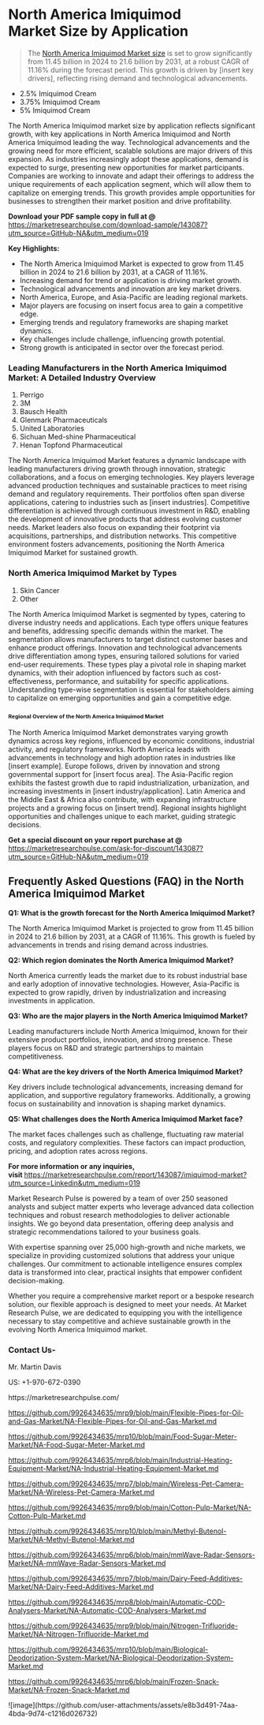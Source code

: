<h1>North America Imiquimod Market&nbsp;Size by Application</h1><blockquote><p>The <a href="https://marketresearchpulse.com/download-sample/143087?utm_source=GitHub-NA&amp;utm_medium=019">North America Imiquimod Market size</a> is set to grow significantly from 11.45 billion in 2024 to 21.6 billion by 2031, at a robust CAGR of 11.16% during the forecast period. This growth is driven by [insert key drivers], reflecting rising demand and technological advancements.</p></blockquote><ul><li>2.5% Imiquimod Cream<li> 3.75% Imiquimod Cream<li> 5% Imiquimod Cream</li></ul><p>The North America Imiquimod market size by application reflects significant growth, with key applications in North America Imiquimod and North America Imiquimod leading the way. Technological advancements and the growing need for more efficient, scalable solutions are major drivers of this expansion. As industries increasingly adopt these applications, demand is expected to surge, presenting new opportunities for market participants. Companies are working to innovate and adapt their offerings to address the unique requirements of each application segment, which will allow them to capitalize on emerging trends. This growth provides ample opportunities for businesses to strengthen their market position and drive profitability.</p><p><strong>Download your PDF sample copy in full at @ </strong><a href="https://marketresearchpulse.com/download-sample/143087?utm_source=GitHub-NA&amp;utm_medium=019">https://marketresearchpulse.com/download-sample/143087?utm_source=GitHub-NA&amp;utm_medium=019</a></p><p><strong>Key Highlights: </strong></p><ul><li>The North America Imiquimod Market is expected to grow from 11.45 billion in 2024 to 21.6 billion by 2031, at a CAGR of 11.16%.</li><li>Increasing demand for trend or application is driving market growth.</li><li>Technological advancements and innovation are key market drivers.</li><li>North America, Europe, and Asia-Pacific are leading regional markets.</li><li>Major players are focusing on insert focus area to gain a competitive edge.</li><li>Emerging trends and regulatory frameworks are shaping market dynamics.</li><li>Key challenges include challenge, influencing growth potential.</li><li>Strong growth is anticipated in sector over the forecast period.</li></ul><h3>Leading Manufacturers in the North America Imiquimod Market: A Detailed Industry Overview</h3><ol><li>Perrigo</li><li>3M</li><li>Bausch Health</li><li>Glenmark Pharmaceuticals</li><li>United Laboratories</li><li>Sichuan Med-shine Pharmaceutical</li><li>Henan Topfond Pharmaceutical</li></ol><div class="flex max-w-full flex-col flex-grow"><div class="min-h-8 text-message flex w-full flex-col items-end gap-2 whitespace-normal break-words [.text-message+&amp;]:mt-5" dir="auto" data-message-author-role="assistant" data-message-id="fd8432e4-4910-450d-b182-61b7bfb0a01f" data-message-model-slug="gpt-4o"><div class="flex w-full flex-col gap-1 empty:hidden first:pt-[3px]"><div class="markdown prose w-full break-words dark:prose-invert light"><p>The North America Imiquimod Market features a dynamic landscape with leading manufacturers driving growth through innovation, strategic collaborations, and a focus on emerging technologies. Key players leverage advanced production techniques and sustainable practices to meet rising demand and regulatory requirements. Their portfolios often span diverse applications, catering to industries such as [insert industries]. Competitive differentiation is achieved through continuous investment in R&amp;D, enabling the development of innovative products that address evolving customer needs. Market leaders also focus on expanding their footprint via acquisitions, partnerships, and distribution networks. This competitive environment fosters advancements, positioning the North America Imiquimod Market for sustained growth.</p></div></div></div></div><h3>North America Imiquimod Market by Types</h3><ol><li>Skin Cancer<li> Other</li></ol><div class="flex max-w-full flex-col flex-grow"><div class="min-h-8 text-message flex w-full flex-col items-end gap-2 whitespace-normal break-words [.text-message+&amp;]:mt-5" dir="auto" data-message-author-role="assistant" data-message-id="084470be-0bb7-4664-bddf-5156b4f41249" data-message-model-slug="gpt-4o-mini"><div class="flex w-full flex-col gap-1 empty:hidden first:pt-[3px]"><div class="markdown prose w-full break-words dark:prose-invert light"><p>The North America Imiquimod Market is segmented by types, catering to diverse industry needs and applications. Each type offers unique features and benefits, addressing specific demands within the market. The segmentation allows manufacturers to target distinct customer bases and enhance product offerings. Innovation and technological advancements drive differentiation among types, ensuring tailored solutions for varied end-user requirements. These types play a pivotal role in shaping market dynamics, with their adoption influenced by factors such as cost-effectiveness, performance, and suitability for specific applications. Understanding type-wise segmentation is essential for stakeholders aiming to capitalize on emerging opportunities and gain a competitive edge.</p></div></div></div></div><h3><span style="font-size: 11px;">Regional Overview of the North America Imiquimod Market</span></h3><div class="flex max-w-full flex-col flex-grow"><div class="min-h-8 text-message flex w-full flex-col items-end gap-2 whitespace-normal break-words [.text-message+&amp;]:mt-5" dir="auto" data-message-author-role="assistant" data-message-id="e9038762-ce64-4e30-91c9-9bd413514231" data-message-model-slug="gpt-4o-mini"><div class="flex w-full flex-col gap-1 empty:hidden first:pt-[3px]"><div class="markdown prose w-full break-words dark:prose-invert light"><p>The North America Imiquimod Market demonstrates varying growth dynamics across key regions, influenced by economic conditions, industrial activity, and regulatory frameworks. North America leads with advancements in technology and high adoption rates in industries like [insert example]. Europe follows, driven by innovation and strong governmental support for [insert focus area]. The Asia-Pacific region exhibits the fastest growth due to rapid industrialization, urbanization, and increasing investments in [insert industry/application]. Latin America and the Middle East &amp; Africa also contribute, with expanding infrastructure projects and a growing focus on [insert trend]. Regional insights highlight opportunities and challenges unique to each market, guiding strategic decisions.</p></div></div></div></div><p><strong>Get a special discount on your report purchase at @ </strong><a href="https://marketresearchpulse.com/ask-for-discount/143087?utm_source=GitHub-NA&amp;utm_medium=019">https://marketresearchpulse.com/ask-for-discount/143087?utm_source=GitHub-NA&amp;utm_medium=019</a></p><h2>Frequently Asked Questions (FAQ) in the North America Imiquimod Market</h2><p><strong>Q1: What is the growth forecast for the North America Imiquimod Market?</strong></p><p>The North America Imiquimod Market is projected to grow from 11.45 billion in 2024 to 21.6 billion by 2031, at a CAGR of 11.16%. This growth is fueled by advancements in trends and rising demand across industries.</p><p><strong>Q2: Which region dominates the North America Imiquimod Market?</strong></p><p>North America currently leads the market due to its robust industrial base and early adoption of innovative technologies. However, Asia-Pacific is expected to grow rapidly, driven by industrialization and increasing investments in application.</p><p><strong>Q3: Who are the major players in the North America Imiquimod Market?</strong></p><p>Leading manufacturers include North America Imiquimod, known for their extensive product portfolios, innovation, and strong presence. These players focus on R&amp;D and strategic partnerships to maintain competitiveness.</p><p><strong>Q4: What are the key drivers of the North America Imiquimod Market?</strong></p><p>Key drivers include technological advancements, increasing demand for application, and supportive regulatory frameworks. Additionally, a growing focus on sustainability and innovation is shaping market dynamics.</p><p><strong>Q5: What challenges does the North America Imiquimod Market face?</strong></p><p>The market faces challenges such as challenge, fluctuating raw material costs, and regulatory complexities. These factors can impact production, pricing, and adoption rates across regions.</p><p><strong>For more information or any inquiries, visit&nbsp;</strong><a href="https://marketresearchpulse.com/report/143087/imiquimod-market?utm_source=Linkedin&utm_medium=019">https://marketresearchpulse.com/report/143087/imiquimod-market?utm_source=Linkedin&utm_medium=019</a></p><p>Market Research Pulse is powered by a team of over 250 seasoned analysts and subject matter experts who leverage advanced data collection techniques and robust research methodologies to deliver actionable insights. We go beyond data presentation, offering deep analysis and strategic recommendations tailored to your business goals.</p><p>With expertise spanning over 25,000 high-growth and niche markets, we specialize in providing customized solutions that address your unique challenges. Our commitment to actionable intelligence ensures complex data is transformed into clear, practical insights that empower confident decision-making.</p><p>Whether you require a comprehensive market report or a bespoke research solution, our flexible approach is designed to meet your needs. At Market Research Pulse, we are dedicated to equipping you with the intelligence necessary to stay competitive and achieve sustainable growth in the evolving North America Imiquimod market.</p><h3><strong>Contact Us-</strong></h3><p>Mr. Martin Davis</p><p>US: +1-970-672-0390</p><p>https://marketresearchpulse.com/</p><p><a href="https://github.com/9926434635/mrp9/blob/main/Flexible-Pipes-for-Oil-and-Gas-Market/NA-Flexible-Pipes-for-Oil-and-Gas-Market.md">https://github.com/9926434635/mrp9/blob/main/Flexible-Pipes-for-Oil-and-Gas-Market/NA-Flexible-Pipes-for-Oil-and-Gas-Market.md</a></p><p><a href="https://github.com/9926434635/mrp10/blob/main/Food-Sugar-Meter-Market/NA-Food-Sugar-Meter-Market.md">https://github.com/9926434635/mrp10/blob/main/Food-Sugar-Meter-Market/NA-Food-Sugar-Meter-Market.md</a></p><p><a href="https://github.com/9926434635/mrp6/blob/main/Industrial-Heating-Equipment-Market/NA-Industrial-Heating-Equipment-Market.md">https://github.com/9926434635/mrp6/blob/main/Industrial-Heating-Equipment-Market/NA-Industrial-Heating-Equipment-Market.md</a></p><p><a href="https://github.com/9926434635/mrp7/blob/main/Wireless-Pet-Camera-Market/NA-Wireless-Pet-Camera-Market.md">https://github.com/9926434635/mrp7/blob/main/Wireless-Pet-Camera-Market/NA-Wireless-Pet-Camera-Market.md</a></p><p><a href="https://github.com/9926434635/mrp9/blob/main/Cotton-Pulp-Market/NA-Cotton-Pulp-Market.md">https://github.com/9926434635/mrp9/blob/main/Cotton-Pulp-Market/NA-Cotton-Pulp-Market.md</a></p><p><a href="https://github.com/9926434635/mrp10/blob/main/Methyl-Butenol-Market/NA-Methyl-Butenol-Market.md">https://github.com/9926434635/mrp10/blob/main/Methyl-Butenol-Market/NA-Methyl-Butenol-Market.md</a></p><p><a href="https://github.com/9926434635/mrp6/blob/main/mmWave-Radar-Sensors-Market/NA-mmWave-Radar-Sensors-Market.md">https://github.com/9926434635/mrp6/blob/main/mmWave-Radar-Sensors-Market/NA-mmWave-Radar-Sensors-Market.md</a></p><p><a href="https://github.com/9926434635/mrp7/blob/main/Dairy-Feed-Additives-Market/NA-Dairy-Feed-Additives-Market.md">https://github.com/9926434635/mrp7/blob/main/Dairy-Feed-Additives-Market/NA-Dairy-Feed-Additives-Market.md</a></p><p><a href="https://github.com/9926434635/mrp8/blob/main/Automatic-COD-Analysers-Market/NA-Automatic-COD-Analysers-Market.md">https://github.com/9926434635/mrp8/blob/main/Automatic-COD-Analysers-Market/NA-Automatic-COD-Analysers-Market.md</a></p><p><a href="https://github.com/9926434635/mrp9/blob/main/Nitrogen-Trifluoride-Market/NA-Nitrogen-Trifluoride-Market.md">https://github.com/9926434635/mrp9/blob/main/Nitrogen-Trifluoride-Market/NA-Nitrogen-Trifluoride-Market.md</a></p><p><a href="https://github.com/9926434635/mrp10/blob/main/Biological-Deodorization-System-Market/NA-Biological-Deodorization-System-Market.md">https://github.com/9926434635/mrp10/blob/main/Biological-Deodorization-System-Market/NA-Biological-Deodorization-System-Market.md</a></p><p><a href="https://github.com/9926434635/mrp6/blob/main/Frozen-Snack-Market/NA-Frozen-Snack-Market.md">https://github.com/9926434635/mrp6/blob/main/Frozen-Snack-Market/NA-Frozen-Snack-Market.md</a></p>
![image](https://github.com/user-attachments/assets/e8b3d491-74aa-4bda-9d74-c1216d026732)
